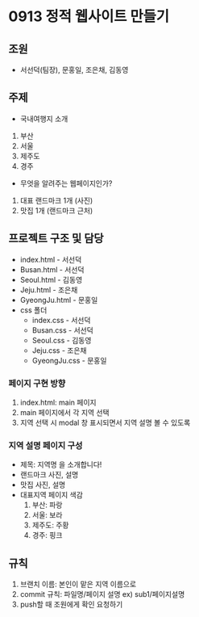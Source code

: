# 0913 정적 웹사이트 만들기

## 조원
- 서선덕(팀장), 문홍일, 조은채, 김동영

## 주제
- 국내여행지 소개
1. 부산 
2. 서울
3. 제주도
4. 경주

- 무엇을 알려주는 웹페이지인가?
1. 대표 랜드마크 1개 (사진)
2. 맛집 1개 (랜드마크 근처)

## 프로젝트 구조 및 담당
- index.html - 서선덕
- Busan.html - 서선덕
- Seoul.html - 김동영
- Jeju.html - 조은채
- GyeongJu.html - 문홍일
- css 폴더
  - index.css - 서선덕
  - Busan.css - 서선덕
  - Seoul.css - 김동영
  - Jeju.css - 조은채
  - GyeongJu.css - 문홍일

### 페이지 구현 방향
1. index.html: main 페이지
2. main 페이지에서 각 지역 선택
3. 지역 선택 시 modal 창 표시되면서 지역 설명 볼 수 있도록

### 지역 설명 페이지 구성
- 제목: 지역명 을 소개합니다!
- 랜드마크 사진, 설명
- 맛집 사진, 설명
- 대표지역 페이지 색감
  1. 부산: 파랑
  2. 서울: 보라
  3. 제주도: 주황
  4. 경주: 핑크

## 규칙
1. 브랜치 이름: 본인이 맡은 지역 이름으로
2. commit 규칙: 파일명/페이지 설명 ex) sub1/페이지설명
3. push할 때 조원에게 확인 요청하기




